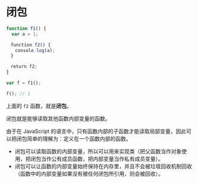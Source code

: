 # 闭包

```JavaScript
function f1() {
  var a = 1;

　function f2() {
　　console.log(a);
　}

　return f2;
}

var f = f1();

f(); // 1
```

上面的 `f2` 函数，就是**闭包**。

闭包就是能够读取其他函数内部变量的函数。

由于在 JavaScript 的语言中，只有函数内部的子函数才能读取局部变量，因此可以把闭包简单的理解为：定义在一个函数内部的函数。

- 闭包可以读取函数的内部变量，所以可以用来实现类（把父函数当作对象使用，把闭包当作公有成员函数，把内部变量当作私有成员变量）。
- 闭包可以让函数的内部变量始终保持在内存里，并且不会被垃圾回收机制回收（函数中的内部变量如果没有被任何闭包所引用，则会被回收）。
